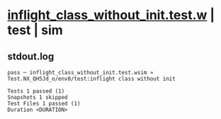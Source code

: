 # [inflight_class_without_init.test.w](../../../../../examples/tests/valid/inflight_class_without_init.test.w) | test | sim

## stdout.log
```log
pass ─ inflight_class_without_init.test.wsim » Test.NX_QH5Jd_o/env0/test:inflight class without init

Tests 1 passed (1)
Snapshots 1 skipped
Test Files 1 passed (1)
Duration <DURATION>
```

